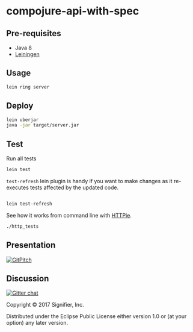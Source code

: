 # compojure-api-with-spec

## Pre-requisites
* Java 8
* [Leiningen](https://leiningen.org)

## Usage

```bash
lein ring server
```

## Deploy 

```bash
lein uberjar
java -jar target/server.jar
```

## Test

Run all tests
```bash
lein test
```

`test-refresh` lein plugin is handy if you want to make changes as it re-executes tests affected by the updated code.
```bash

lein test-refresh
```

See how it works from command line with [HTTPie](https:httpie.org).  
```bash
./http_tests
```

## Presentation
[![GitPitch](https://gitpitch.com/assets/badge.svg)](https://gitpitch.com/k2n/compojure-api-with-spec/master?grs=github&t=white)

## Discussion
[![Gitter chat](https://badges.gitter.im/gitterHQ/gitter.png)](https://gitter.im/d3_clojure/Lobby)

Copyright © 2017 Signifier, Inc.

Distributed under the Eclipse Public License either version 1.0 or (at
your option) any later version.
